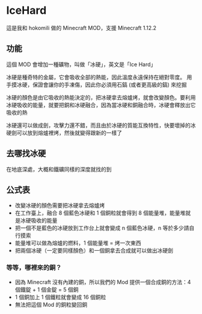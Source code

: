 # IceHard

這是我和 hokomili 做的 Minecraft MOD，支援 Minecraft 1.12.2

## 功能

這個 MOD 會增加一種礦物，叫做「冰硬」，英文是「Ice Hard」

冰硬是種奇特的金屬，它會吸收全部的熱能，因此溫度永遠保持在絕對零度。
用手摸冰硬，保證會讓你的手凍傷，因此你必須用石鎬 (或者更高級的鎬) 來挖掘

冰硬的顏色是由它吸收的熱能決定的，把冰硬拿去熔爐烤，就會改變顏色。要利用冰硬吸收的能量，就要把銅和冰硬融合，因為當冰硬和銅融合時，冰硬會釋放出它吸收的熱

冰硬還可以做成劍，攻擊力還不錯，而且由於冰硬的質能互換特性，快要壞掉的冰硬劍可以放到熔爐裡烤，然後就變得跟新的一樣了

## 去哪找冰硬

在地底深處，大概和鐵礦同樣的深度就找的到

## 公式表

* 改變冰硬的顏色需要把冰硬拿去熔爐烤
* 在工作臺上，融合 8 個藍色冰硬和 1 個銅粒就會得到 8 個能量堆，能量堆就是冰硬吸收的能量
* 把一個不是藍色的冰硬放到工作台上就會變成 n 個藍色冰硬，n 等於多少請自行摸索
* 能量堆可以做為熔爐的燃料，1 個能量堆 = 烤一次東西
* 把兩個冰硬（一定要同樣顏色）和一個銅拿去合成就可以做出冰硬劍

### 等等，哪裡來的銅？
* 因為 Minecraft 沒有內建的銅，所以我們的 Mod 提供一個合成銅的方法：4 個鐵錠 + 1 個金錠 = 5 個銅
* 1 個銅加上 1 個鐵粒就會變成 16 個銅粒
* 無法把這個 Mod 的銅粒變回銅
